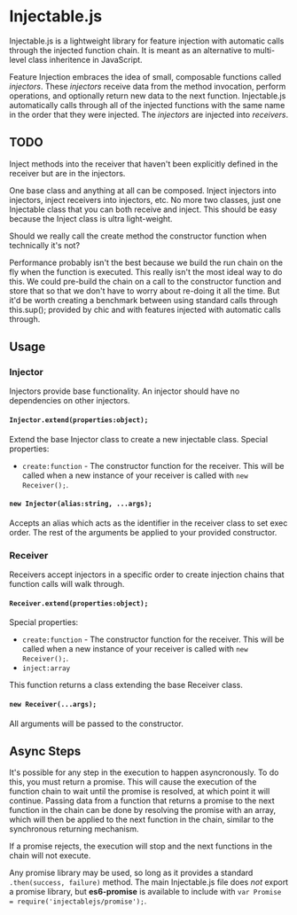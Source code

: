 # Injectable.js

Injectable.js is a lightweight library for feature injection with automatic calls through the injected function chain. It is meant as an alternative to multi-level class inheritence in JavaScript.

Feature Injection embraces the idea of small, composable functions called _injectors_. These _injectors_ receive data from the method invocation, perform operations, and optionally return new data to the next function. Injectable.js automatically calls through all of the injected functions with the same name in the order that they were injected. The _injectors_ are injected into _receivers_.

## TODO

Inject methods into the receiver that haven't been explicitly defined in the receiver but are in the injectors.

One base class and anything at all can be composed. Inject injectors into injectors, inject receivers into injectors, etc. No more two classes, just one Injectable class that you can both receive and inject. This should be easy because the Inject class is ultra light-weight.

Should we really call the create method the constructor function when technically it's not?

Performance probably isn't the best because we build the run chain on the fly when the function is executed. This really isn't the most ideal way to do this. We could pre-build the chain on a call to the constructor function and store that so that we don't have to worry about re-doing it all the time. But it'd be worth creating a benchmark between using standard calls through this.sup(); provided by chic and with features injected with automatic calls through.

## Usage

### Injector

Injectors provide base functionality. An injector should have no dependencies on other injectors.

#### `Injector.extend(properties:object);`

Extend the base Injector class to create a new injectable class. Special properties:

- `create:function` - The constructor function for the receiver. This will be called when a new instance of your receiver is called with `new Receiver();`.

#### `new Injector(alias:string, ...args);`

Accepts an alias which acts as the identifier in the receiver class to set exec order. The rest of the arguments be applied to your provided constructor.

### Receiver

Receivers accept injectors in a specific order to create injection chains that function calls will walk through.

#### `Receiver.extend(properties:object);`

Special properties:

- `create:function` - The constructor function for the receiver. This will be called when a new instance of your receiver is called with `new Receiver();`.
- `inject:array`

This function returns a class extending the base Receiver class.

#### `new Receiver(...args);`

All arguments will be passed to the constructor.

## Async Steps

It's possible for any step in the execution to happen asyncronously. To do this, you must return a promise. This will cause the execution of the function chain to wait until the promise is resolved, at which point it will continue. Passing data from a function that returns a promise to the next function in the chain can be done by resolving the promise with an array, which will then be applied to the next function in the chain, similar to the synchronous returning mechanism.

If a promise rejects, the execution will stop and the next functions in the chain will not execute.

Any promise library may be used, so long as it provides a standard `.then(success, failure)` method. The main Injectable.js file does _not_ export a promise library, but **es6-promise** is available to include with `var Promise = require('injectablejs/promise');`.
